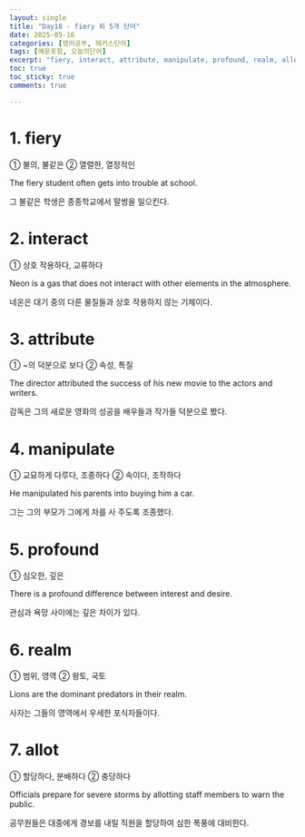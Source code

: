 ```yaml
---
layout: single
title: "Day18 - fiery 외 5개 단어"
date: 2025-05-16
categories: [영어공부, 해커스단어]
tags: [예문포함, 오늘의단어]
excerpt: "fiery, interact, attribute, manipulate, profound, realm, allot"
toc: true
toc_sticky: true
comments: true

---
```


# 1. fiery
① 불의, 불같은 ② 열렬한, 열정적인

The fiery student often gets into trouble at school.

그 불같은 학생은 종종학교에서 말썽을 일으킨다.


# 2. interact
① 상호 작용하다, 교류하다

Neon is a gas that does not interact with other elements in the atmosphere.

네온은 대기 중의 다른 물질들과 상호 작용하지 않는 기체이다.


# 3. attribute
① ~의 덕분으로 보다 ② 속성, 특질

The director attributed the success of his new movie to the actors and writers.

감독은 그의 새로운 영화의 성공을 배우들과 작가들 덕분으로 봤다.

# 4. manipulate
① 교묘하게 다루다, 조종하다 ② 속이다, 조작하다

He manipulated his parents into buying him a car.

그는 그의 부모가 그에게 차를 사 주도록 조종했다.

# 5. profound
① 심오한, 깊은

There is a profound difference between interest and desire.

관심과 욕망 사이에는 깊은 차이가 있다.

# 6. realm
① 범위, 영역 ② 왕토, 국토

Lions are the dominant predators in their realm.

사자는 그들의 영역에서 우세한 포식자들이다.

# 7. allot
① 할당하다, 분배하다 ② 충당하다

Officials prepare for severe storms by allotting staff members to warn the public.

공무원들은 대중에게 경보를 내릴 직원을 할당하여 심한 폭풍에 대비한다.